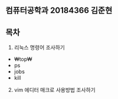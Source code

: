 ## 컴퓨터공학과 20184366 김준현

## 목차

1. 리눅스 명령어 조사하기
  - ₩top₩
  - ps
  - jobs
  - kill

2. vim 에디터 매크로 사용방법 조사하기

